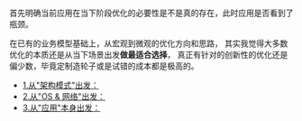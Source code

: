 <br>

首先明确当前应用在当下阶段优化的必要性是不是真的存在，此时应用是否看到了瓶颈。

在已有的业务模型基础上，从宏观到微观的优化方向和思路，
其实我觉得大多数优化的本质还是从当下场景出发**做最适合选择**，
真正有针对的创新性的优化还是偏少数，毕竟定制造轮子或是试错的成本都是极高的。

- [1.从"架构模式"出发：]()
- [2.从"OS & 网络"出发：]()
- [3.从"应用"本身出发：]()

<br>



